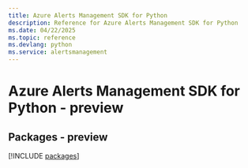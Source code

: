 ```yaml
---
title: Azure Alerts Management SDK for Python
description: Reference for Azure Alerts Management SDK for Python
ms.date: 04/22/2025
ms.topic: reference
ms.devlang: python
ms.service: alertsmanagement
---
```

# Azure Alerts Management SDK for Python - preview
## Packages - preview
[!INCLUDE [packages](alerts-management-index.md)]